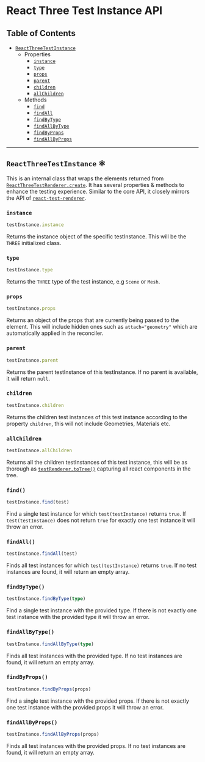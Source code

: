 # React Three Test Instance API

## Table of Contents

- [`ReactThreeTestInstance`](#instance)
  - Properties
    - [`instance`](#instance-prop-instance)
    - [`type`](#instance-prop-type)
    - [`props`](#instance-prop-props)
    - [`parent`](#instance-prop-parent)
    - [`children`](#instance-prop-children)
    - [`allChildren`](#instance-prop-allChildren)
  - Methods
    - [`find`](#instance-meth-find)
    - [`findAll`](#instance-meth-findall)
    - [`findByType`](#instance-meth-findbytype)
    - [`findAllByType`](#instance-meth-findallbytype)
    - [`findByProps`](#instance-meth-findbyprops)
    - [`findAllByProps`](#instance-meth-findallbyprops)

---

## `ReactThreeTestInstance` ⚛️

This is an internal class that wraps the elements returned from [`ReactThreeTestRenderer.create`](/packages/test-renderer/markdown/rttr.md#create). It has several properties & methods to enhance the testing experience. Similar to the core API, it closely mirrors the API of [`react-test-renderer`](https://reactjs.org/docs/test-renderer.html).

### `instance` <a id="instance-prop-instance"></a>

```ts
testInstance.instance
```

Returns the instance object of the specific testInstance. This will be the `THREE` initialized class.

### `type` <a id="instance-prop-type"></a>

```ts
testInstance.type
```

Returns the `THREE` type of the test instance, e.g `Scene` or `Mesh`.

### `props` <a id="instance-prop-props"></a>

```ts
testInstance.props
```

Returns an object of the props that are currently being passed to the element. This will include hidden ones such as `attach="geometry"` which are automatically applied in the reconciler.

### `parent` <a id="instance-prop-parent"></a>

```ts
testInstance.parent
```

Returns the parent testInstance of this testInstance. If no parent is available, it will return `null`.

### `children` <a id="instance-prop-children"></a>

```ts
testInstance.children
```

Returns the children test instances of this test instance according to the property `children`, this will not include Geometries, Materials etc.

### `allChildren` <a id="instance-prop-allChildren"></a>

```ts
testInstance.allChildren
```

Returns all the children testInstances of this test instance, this will be as thorough as [`testRenderer.toTree()`](/packages/test-renderer/markdown/rttr.md#create-totree) capturing all react components in the tree.

### `find()` <a id="instance-meth-find"></a>

```ts
testInstance.find(test)
```

Find a single test instance for which `test(testInstance)` returns `true`. If `test(testInstance)` does not return `true` for exactly one test instance it will throw an error.

### `findAll()` <a id="instance-meth-findall"></a>

```ts
testInstance.findAll(test)
```

Finds all test instances for which `test(testInstance)` returns `true`. If no test instances are found, it will return an empty array.

### `findByType()` <a id="instance-meth-findbytype"></a>

```ts
testInstance.findByType(type)
```

Find a single test instance with the provided type. If there is not exactly one test instance with the provided type it will throw an error.

### `findAllByType()` <a id="instance-meth-findallbytype"></a>

```ts
testInstance.findAllByType(type)
```

Finds all test instances with the provided type. If no test instances are found, it will return an empty array.

### `findByProps()` <a id="instance-meth-findbyprops"></a>

```ts
testInstance.findByProps(props)
```

Find a single test instance with the provided props. If there is not exactly one test instance with the provided props it will throw an error.

### `findAllByProps()` <a id="instance-meth-findallbyprops"></a>

```ts
testInstance.findAllByProps(props)
```

Finds all test instances with the provided props. If no test instances are found, it will return an empty array.
